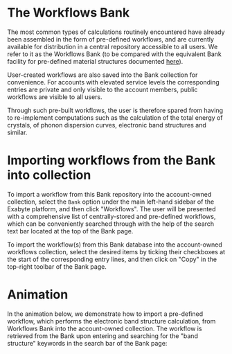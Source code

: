# The Workflows Bank

The most common types of calculations routinely encountered have already been assembled in the form of pre-defined workflows, and are currently available for distribution in a central repository accessible to all users. We  refer to it as the Workflows Bank (to be compared with the equivalent Bank facility for pre-defined material structures documented [here](../../materials/bank.md)). 

User-created workflows are also saved into the Bank collection for convenience. For accounts with elevated service levels the corresponding entries are private and only visible to the account members, public workflows are visible to all users. 
 
 Through such pre-built workflows, the user is therefore spared from having to re-implement computations such as the calculation of the total energy of crystals, of phonon dispersion curves, electronic band structures and similar.


# Importing workflows from the Bank into collection

To import a workflow from this Bank repository into the account-owned collection, select the `Bank` option under the main left-hand sidebar of the Exabyte platform, and then click "Workflows". The user will be presented with a comprehensive list of centrally-stored and pre-defined workflows, which can be conveniently searched through with the help of the search text bar located at the top of the Bank page. 

To import the workflow(s) from this Bank database into the account-owned workflows collection, select the desired items by ticking their checkboxes at the start of the corresponding entry lines, and then click on "Copy" <i class="zmdi zmdi-copy zmdi-hc-border"></i> in the top-right toolbar of the Bank page.

# Animation

In the animation below, we demonstrate how to import a pre-defined workflow, which performs the electronic band structure calculation, from Workflows Bank into the account-owned collection. The workflow is retrieved from the Bank upon entering and searching for the "band structure" keywords in the search bar of the Bank page:

<img data-gifffer="/images/run-first-simulation-import-workflow.gif" />
